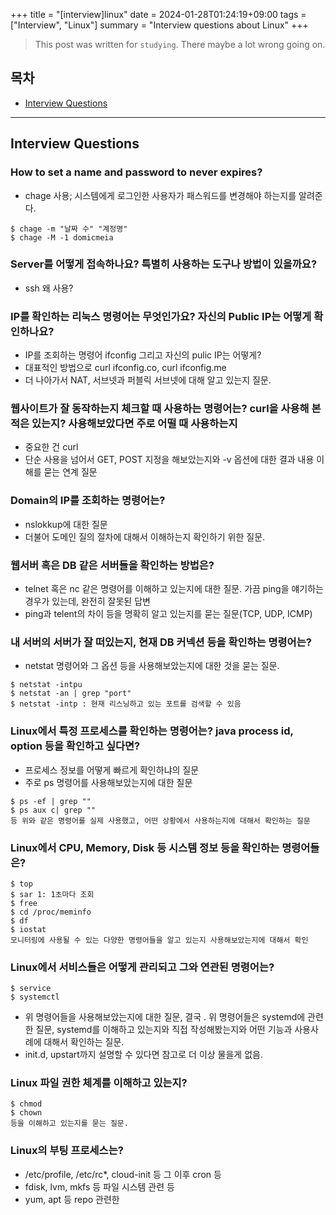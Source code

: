 +++
title = "[interview]linux"
date = 2024-01-28T01:24:19+09:00
tags = ["Interview", "Linux"]
summary = "Interview questions about Linux"
+++
> This post was written for `studying`. There maybe a lot wrong going on.

## 목차
* [Interview Questions](#interview-questions)

---

## Interview Questions

### How to set a name and password to never expires?
- chage 사용; 시스템에게 로그인한 사용자가 패스워드를 변경해야 하는지를 알려준다.
```shell
$ chage -m "날짜 수" "계정명"
$ chage -M -1 domicmeia
```

### Server를 어떻게 접속하나요? 특별히 사용하는 도구나 방법이 있을까요?
- ssh 왜 사용?

### IP를 확인하는 리눅스 명령어는 무엇인가요? 자신의 Public IP는 어떻게 확인하나요?
- IP를 조회하는 명령어 ifconfig 그리고 자신의 pulic IP는 어떻게?
- 대표적인 방법으로 curl ifconfig.co, curl ifconfig.me
- 더 나아가서 NAT, 서브넷과 퍼블릭 서브넷에 대해 알고 있는지 질문.

### 웹사이트가 잘 동작하는지 체크할 때 사용하는 명령어는? curl을 사용해 본 적은 있는지? 사용해보았다면 주로 어떨 때 사용하는지
- 중요한 건 curl
- 단순 사용을 넘어서 GET, POST 지정을 해보았는지와 -v 옵션에 대한 결과 내용 이해를 묻는 연계 질문

### Domain의 IP를 조회하는 명령어는?
- nslokkup에 대한 질문
- 더불어 도메인 질의 절차에 대해서 이해하는지 확인하기 위한 질문.

### 웹서버 혹은 DB 같은 서버들을 확인하는 방법은?
- telnet 혹은 nc 같은 명령어를 이해하고 있는지에 대한 질문. 가끔 ping을 얘기하는 경우가 있는데, 완전히 잘못된 답변
- ping과 telent의 차이 등을 명확히 알고 있는지를 묻는 질문(TCP, UDP, ICMP)

### 내 서버의 서버가 잘 떠있는지, 현재 DB 커넥션 등을 확인하는 명령어는?
- netstat 명령어와 그 옵션 등을 사용해보았는지에 대한 것을 묻는 질문.

```shell
$ netstat -intpu
$ netstat -an | grep "port"
$ netstat -intp : 현재 리스닝하고 있는 포트를 검색할 수 있음
```

### Linux에서 특정 프로세스를 확인하는 명령어는? java process id, option 등을 확인하고 싶다면?
- 프로세스 정보를 어떻게 빠르게 확인하냐의 질문
- 주로 ps 명령어를 사용해보았는지에 대한 질문

```shell
$ ps -ef | grep ""
$ ps aux c| grep ""
등 위와 같은 명령어를 실제 사용했고, 어떤 상황에서 사용하는지에 대해서 확인하는 질문
```

### Linux에서 CPU, Memory, Disk 등 시스템 정보 등을 확인하는 명령어들은?

```shell
$ top
$ sar 1: 1초마다 조회
$ free
$ cd /proc/meminfo
$ df
$ iostat
모니터링에 사용될 수 있는 다양한 명령어들을 알고 있는지 사용해보았는지에 대해서 확인
```

### Linux에서 서비스들은 어떻게 관리되고 그와 연관된 명령어는?

```shell
$ service
$ systemctl
```
- 위 명령어들을 사용해보았는지에 대한 질문, 결국 . 위 명령어들은 systemd에 관련한 질문, systemd를 이해하고 있는지와 직접 작성해봤는지와 어떤 기능과 사용사례에 대해서 확인하는 질문.
- init.d, upstart까지 설명할 수 있다면 참고로 더 이상 물을게 없음.

### Linux 파일 권한 체계를 이해하고 있는지?

```shell
$ chmod
$ chown
등을 이해하고 있는지를 묻는 질문.
```

### Linux의 부팅 프로세스는?
- /etc/profile, /etc/rc*, cloud-init 등 그 이후 cron 등
- fdisk, lvm, mkfs 등 파일 시스템 관련 등
- yum, apt 등 repo 관련한
